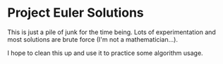 Project Euler Solutions
=======================

This is just a pile of junk for the time being. Lots of experimentation and most solutions are brute force (I'm not a mathematician...). 

I hope to clean this up and use it to practice some algorithm usage. 